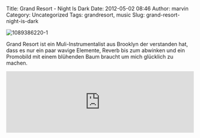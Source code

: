 Title: Grand Resort - Night Is Dark
Date: 2012-05-02 08:46
Author: marvin
Category: Uncategorized
Tags: grandresort, music
Slug: grand-resort-night-is-dark

![1089386220-1]({filename}/images/1089386220-1.jpg)

Grand Resort ist ein Muli-Instrumentalist aus Brooklyn der verstanden
hat, dass es nur ein paar wavige Elemente, Reverb bis zum abwinken und
ein Promobild mit einem blühenden Baum braucht um mich glücklich zu
machen.

<iframe width="100%" height="166" scrolling="no" frameborder="no" src="http://w.soundcloud.com/player/?url=http%3A%2F%2Fapi.soundcloud.com%2Ftracks%2F44810750&amp;auto_play=false&amp;show_artwork=true&amp;color=3366cc"></iframe>

